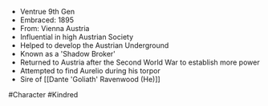 
- Ventrue 9th Gen
- Embraced: 1895
- From: Vienna Austria
- Influential in high Austrian Society
- Helped to develop the Austrian Underground
- Known as a 'Shadow Broker'
- Returned to Austria after the Second World War to establish more power
- Attempted to find Aurelio during his torpor
- Sire of [[Dante 'Goliath' Ravenwood (He)]]


#Character #Kindred 
